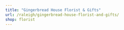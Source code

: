```yaml
---
title: "Gingerbread House Florist & Gifts"
url: /raleigh/gingerbread-house-florist-and-gifts/
shop: florist
---
```

